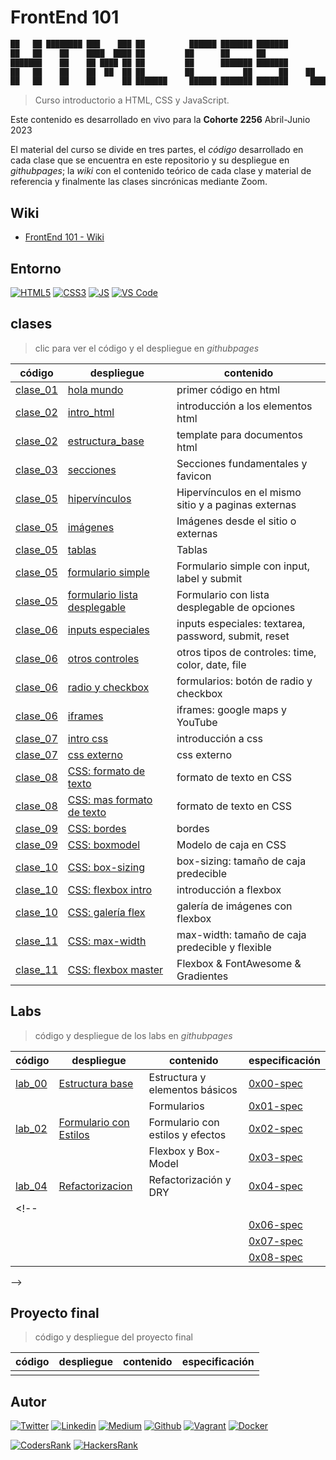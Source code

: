 # FrontEnd 101

```javascript
██   ██ ████████ ███    ███ ██          ██████ ███████ ███████         ██ ███████
██   ██    ██    ████  ████ ██         ██      ██      ██              ██ ██
███████    ██    ██ ████ ██ ██         ██      ███████ ███████         ██ ███████
██   ██    ██    ██  ██  ██ ██         ██           ██      ██    ██   ██      ██
██   ██    ██    ██      ██ ███████     ██████ ███████ ███████     █████  ███████
```

> Curso introductorio a HTML, CSS y JavaScript.

Este contenido es desarrollado en vivo para la **Cohorte 2256** Abril-Junio 2023

El material del curso se divide en tres partes, el *código* desarrollado en cada clase que se encuentra en este repositorio y su despliegue en *githubpages*; la *wiki* con el contenido teórico de cada clase y material de referencia y finalmente las clases sincrónicas mediante Zoom.

## Wiki

- [FrontEnd 101 - Wiki](https://github.com/ralexrivero/FrontEnd-101/wiki)

## Entorno

[![HTML5](https://img.shields.io/static/v1?label=&message=HTML5&color=E34F26&logo=HTML5&logoColor=E34F26&labelColor=2F333A)](https://developer.mozilla.org/en-US/docs/Web/Guide/HTML/HTML5)<!--HTML5-->
[![CSS3](https://img.shields.io/static/v1?label=&message=CSS3&color=0071B5&logo=CSS3&logoColor=1572B6&labelColor=2F333A)](https://developer.mozilla.org/en-US/docs/Web/CSS)<!-- CSS3 -->
[![JS](https://img.shields.io/static/v1?label=&message=JavaScript&color=F7DF1E&logo=JavaScript&logoColor=F7DF1E&labelColor=2F333A)](https://www.javascript.com)<!-- JS -->
[![VS Code](https://img.shields.io/static/v1?label=&message=Visual%20Studio%20Code&color=007ACC&logo=Visual%20Studio%20Code&logoColor=007ACC&labelColor=2F333A)](https://code.visualstudio.com/) <!-- vscode -->

## clases

> clic para ver el código y el despliegue en *githubpages*

| código | despliegue | contenido |
|--------|------------------------------------|---------------|
| [clase_01](./clases/clase_01/hola_mundo.html) | [hola mundo](https://ralexrivero.github.io/FrontEnd-101/clases/clase_01/hola_mundo.html) | primer código en html |
| [clase_02](./clases/clase_02/intro_html.html) | [intro_html](https://ralexrivero.github.io/FrontEnd-101/clases/clase_02/intro_html.html) | introducción a los elementos html |
| [clase_02](./clases/clase_02/estructura_base.html) | [estructura_base](https://ralexrivero.github.io/FrontEnd-101/clases/clase_02/estructura_base.html) | template para documentos html |
| [clase_03](./clases/clase_03/secciones_fundamentales/) | [secciones](https://ralexrivero.github.io/FrontEnd-101/clases/clase_03/secciones_fundamentales/index.html) | Secciones fundamentales y favicon |
| [clase_05](./clases/clase_05/hipervinculos/) | [hipervínculos](https://ralexrivero.github.io/FrontEnd-101/clases/clase_05/hipervinculos/index.html) | Hipervínculos en el mismo sitio y a paginas externas |
| [clase_05](./clases/clase_05/imagenes/) | [imágenes](https://ralexrivero.github.io/FrontEnd-101/clases/clase_05/imagenes/index.html) | Imágenes desde el sitio o externas |
| [clase_05](./clases/clase_05/tablas/) | [tablas](https://ralexrivero.github.io/FrontEnd-101/clases/clase_05/tablas/index.html) | Tablas |
| [clase_05](./clases/clase_05/formulario_simple/) | [formulario simple](https://ralexrivero.github.io/FrontEnd-101/clases/clase_05/formulario_simple/index.html) | Formulario simple con input, label y submit |
| [clase_05](./clases/clase_05/formulario_lista_desplegable/) | [formulario lista desplegable](https://ralexrivero.github.io/FrontEnd-101/clases/clase_05/formulario_lista_desplegable/index.html) | Formulario con lista desplegable de opciones |
| [clase_06](./clases/clase_06/formulario_inputs_epeciales/) | [inputs especiales](https://ralexrivero.github.io/FrontEnd-101/clases/clase_06/formulario_inputs_epeciales/) | inputs especiales: textarea, password, submit, reset |
| [clase_06](./clases/clase_06/formulario_otros_controles/) | [otros controles](https://ralexrivero.github.io/FrontEnd-101/clases/clase_06/formulario_otros_controles) | otros tipos de controles: time, color, date, file |
| [clase_06](./clases/clase_06/formulario_radio_checkbox/) | [radio y checkbox](https://ralexrivero.github.io/FrontEnd-101/clases/clase_06/formulario_radio_checkbox) | formularios: botón de radio y checkbox |
| [clase_06](./clases/clase_06/iframes/) | [iframes](https://ralexrivero.github.io/FrontEnd-101/clases/clase_06/iframes) | iframes: google maps y YouTube |
| [clase_07](./clases/clase_07/intro_css/) | [intro css](https://ralexrivero.github.io/FrontEnd-101/clases/clase_07/intro_css) | introducción a css |
| [clase_07](./clases/clase_07/css_externo/) | [css externo](https://ralexrivero.github.io/FrontEnd-101/clases/clase_07/css_externo) | css externo |
| [clase_08](./clases/clase_08/) | [CSS: formato de texto](https://ralexrivero.github.io/FrontEnd-101/clases/clase_08/08-00-texto.html) | formato de texto en CSS |
| [clase_08](./clases/clase_08/) | [CSS: mas formato de texto](https://ralexrivero.github.io/FrontEnd-101/clases/clase_08/08-01-text.html) | formato de texto en CSS |
| [clase_09](./clases/clase_09/) | [CSS: bordes](https://ralexrivero.github.io/FrontEnd-101/clases/clase_09/09-bordes.html) | bordes |
| [clase_09](./clases/clase_09/) | [CSS: boxmodel](https://ralexrivero.github.io/FrontEnd-101/clases/clase_09/09-boxmodel.html) | Modelo de caja en CSS |
| [clase_10](./clases/clase_10/box-sizing/) | [CSS: box-sizing](https://ralexrivero.github.io/FrontEnd-101/clases/clase_10/box-sizing/) | box-sizing: tamaño de caja predecible |
| [clase_10](./clases/clase_10/flexbox-intro/) | [CSS: flexbox intro](https://ralexrivero.github.io/FrontEnd-101/clases/clase_10/flexbox-intro/) | introducción a flexbox |
| [clase_10](./clases/clase_10/galeria-flex/) | [CSS: galería flex](https://ralexrivero.github.io/FrontEnd-101/clases/clase_10/galeria-flex/) | galería de imágenes con flexbox |
| [clase_11](./clases/clase_11/max_width/) | [CSS: max-width](https://ralexrivero.github.io/FrontEnd-101/clases/clase_11/max_width/) | max-width: tamaño de caja predecible y flexible |
| [clase_11](./clases/clase_11/flexbox_master/) | [CSS: flexbox master](https://ralexrivero.github.io/FrontEnd-101/clases/clase_11/flexbox_master/) | Flexbox & FontAwesome & Gradientes |

## Labs

> código y despliegue de los labs en *githubpages*

| código | despliegue | contenido | especificación |
|--------|------------------------------------|---------------|---------------|
|[lab_00](./labs/lab_00/) |[Estructura base](https://ralexrivero.github.io/FrontEnd-101/labs/lab_00) | Estructura y elementos básicos | [0x00-spec](./labs/lab_00/0x00-espec.md) |
| | | Formularios | [0x01-spec](./labs/lab_01/0x01-espec.md) |
| [lab_02](./labs/lab_02/)|[Formulario con Estilos](https://ralexrivero.github.io/FrontEnd-101/labs/lab_02) | Formulario con estilos y efectos | [0x02-spec](./labs/lab_02/0x02-espec.md) |
| | | Flexbox y Box-Model | [0x03-spec](./labs/lab_03/0x03-espec.md) |
| [lab_04](./labs/lab_04/) | [Refactorizacion](./labs/lab_04/) | Refactorización y DRY | [0x04-spec](./labs/lab_04/0x04-espec.md) |
<!--| | | | [0x05-spec](./labs/lab_05/0x05-espec.md) |
| | | | [0x06-spec](./labs/lab_06/0x06-espec.md) |
| | | | [0x07-spec](./labs/lab_07/0x07-espec.md) |
| | | | [0x08-spec](./labs/lab_08/0x08-espec.md) |
-->

## Proyecto final

> código y despliegue del proyecto final

| código | despliegue | contenido | especificación |
|--------|------------------------------------|---------------|---------------|
| | | | |

## Autor

[![Twitter](https://img.shields.io/twitter/follow/ralex_uy?style=social)](https://twitter.com/ralex_uy) <!-- twitter -->
[![Linkedin](https://img.shields.io/badge/LinkedIn-+29K-blue?style=social&logo=linkedin)](https://www.linkedin.com/in/ronald-rivero/) <!-- linkedin -->
[![Medium](https://img.shields.io/static/v1?label=&message=Medium&color=000000&logo=Medium&logoColor=000000&labelColor=888888)](https://medium.com/@ralexrivero)<!-- medium -->
[![Github](https://img.shields.io/github/followers/ralexrivero?style=social)](https://github.com/ralexrivero/) <!-- github -->
[![Vagrant](https://img.shields.io/static/v1?label=&message=Vagrant%20Profile&color=1868F2&logo=vagrant&labelColor=2F333A)](https://app.vagrantup.com/ralexrivero) <!-- vagrant -->
[![Docker](https://img.shields.io/static/v1?label=&message=Docker%20Profile&color=2496ED&logo=Docker&labelColor=2F333A)](https://hub.docker.com/u/ralexrivero) <!-- docker -->

[![CodersRank](https://img.shields.io/static/v1?label=&message=Coders%20Rank&color=67A4AC&logo=CodersRank&logoColor=67A4AC&labelColor=2F333A)](https://profile.codersrank.io/user/ralexrivero) <!-- codersrank -->
[![HackersRank](https://img.shields.io/static/v1?label=&message=Hacker%20Rank&color=00EA64&logo=HackerRank&logoColor=00EA64&labelColor=2F333A)](https://www.hackerrank.com/ralexrivero) <!-- hackerrank -->
<!-- Behance -->
<!-- website -->
